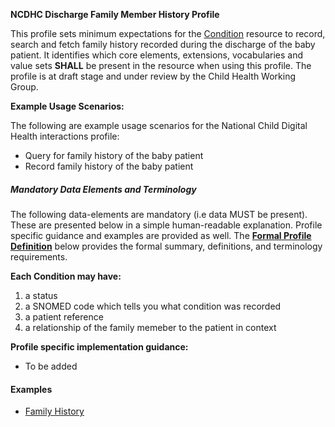 **NCDHC Discharge Family Member History Profile**

This profile sets minimum expectations for the [Condition] resource to record, search and fetch family history recorded during the discharge of the baby patient. It identifies which core elements, extensions, vocabularies and value sets **SHALL** be present in the resource when using this profile. The profile is at draft stage and under review by the Child Health Working Group. 

**Example Usage Scenarios:**

The following are example usage scenarios for the National Child Digital Health interactions
profile:

-   Query for family history of the baby patient
-   Record family history of the baby patient

##### Mandatory Data Elements and Terminology


The following data-elements are mandatory (i.e data MUST be present). These are presented below in a simple human-readable explanation. Profile specific guidance and examples are provided as well.  The [**Formal Profile Definition**](#profile) below provides the  formal summary, definitions, and  terminology requirements.  

**Each Condition may have:**

1.  a status  
1.  a SNOMED code which tells you what condition was recorded
1.  a patient reference
1.  a relationship of the family memeber to the patient in context


**Profile specific implementation guidance:**

* To be added




#### Examples

- [Family History](FamilyMemberHistory-family-history-discharge.html)

[Condition]: http://hl7.org/fhir/familymemberhistory.html
[extensible]: http://hl7.org/fhir/terminologies.html#extensible
[General Guidance Section]: definitions.html
